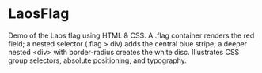 # LaosFlag
Demo of the Laos flag using HTML &amp; CSS. A .flag container renders the red field; a nested selector (.flag > div) adds the central blue stripe; a deeper nested &lt;div> with border-radius creates the white disc. Illustrates CSS group selectors, absolute positioning, and typography.
